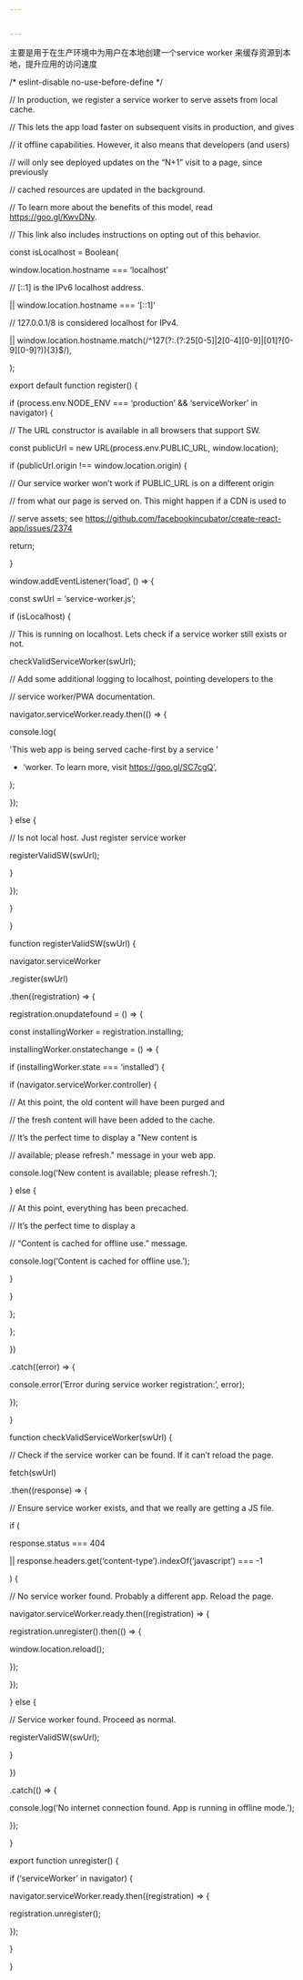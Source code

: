 ```yaml
---


---
```


<p>主要是用于在生产环境中为用户在本地创建一个service worker 来缓存资源到本地，提升应用的访问速度</p>
<p>/* eslint-disable no-use-before-define */</p>
<p>// In production, we register a service worker to serve assets from local cache.</p>
<p>// This lets the app load faster on subsequent visits in production, and gives</p>
<p>// it offline capabilities. However, it also means that developers (and users)</p>
<p>// will only see deployed updates on the “N+1” visit to a page, since previously</p>
<p>// cached resources are updated in the background.</p>
<p>// To learn more about the benefits of this model, read <a href="https://goo.gl/KwvDNy">https://goo.gl/KwvDNy</a>.</p>
<p>// This link also includes instructions on opting out of this behavior.</p>
<p>const  isLocalhost = Boolean(</p>
<p>window.location.hostname === ‘localhost’</p>
<p>// [::1] is the IPv6 localhost address.</p>
<p>|| window.location.hostname === ‘[::1]’</p>
<p>// 127.0.0.1/8 is considered localhost for IPv4.</p>
<p>|| window.location.hostname.match(/^127(?:.(?:25[0-5]|2[0-4][0-9]|[01]?[0-9][0-9]?)){3}$/),</p>
<p>);</p>
<p>export  default  function  register() {</p>
<p>if (process.env.NODE_ENV === ‘production’ &amp;&amp; ‘serviceWorker’  in  navigator) {</p>
<p>// The URL constructor is available in all browsers that support SW.</p>
<p>const  publicUrl = new  URL(process.env.PUBLIC_URL, window.location);</p>
<p>if (publicUrl.origin !== window.location.origin) {</p>
<p>// Our service worker won’t work if PUBLIC_URL is on a different origin</p>
<p>// from what our page is served on. This might happen if a CDN is used to</p>
<p>// serve assets; see <a href="https://github.com/facebookincubator/create-react-app/issues/2374">https://github.com/facebookincubator/create-react-app/issues/2374</a></p>
<p>return;</p>
<p>}</p>
<p>window.addEventListener(‘load’, () =&gt; {</p>
<p>const  swUrl = ‘service-worker.js’;</p>
<p>if (isLocalhost) {</p>
<p>// This is running on localhost. Lets check if a service worker still exists or not.</p>
<p>checkValidServiceWorker(swUrl);</p>
<p>// Add some additional logging to localhost, pointing developers to the</p>
<p>// service worker/PWA documentation.</p>
<p>navigator.serviceWorker.ready.then(() =&gt; {</p>
<p>console.log(</p>
<p>'This web app is being served cache-first by a service ’</p>
<ul>
<li>‘worker. To learn more, visit <a href="https://goo.gl/SC7cgQ">https://goo.gl/SC7cgQ</a>’,</li>
</ul>
<p>);</p>
<p>});</p>
<p>} else {</p>
<p>// Is not local host. Just register service worker</p>
<p>registerValidSW(swUrl);</p>
<p>}</p>
<p>});</p>
<p>}</p>
<p>}</p>
<p>function  registerValidSW(swUrl) {</p>
<p>navigator.serviceWorker</p>
<p>.register(swUrl)</p>
<p>.then((registration) =&gt; {</p>
<p>registration.onupdatefound = () =&gt; {</p>
<p>const  installingWorker = registration.installing;</p>
<p>installingWorker.onstatechange = () =&gt; {</p>
<p>if (installingWorker.state === ‘installed’) {</p>
<p>if (navigator.serviceWorker.controller) {</p>
<p>// At this point, the old content will have been purged and</p>
<p>// the fresh content will have been added to the cache.</p>
<p>// It’s the perfect time to display a "New content is</p>
<p>// available; please refresh." message in your web app.</p>
<p>console.log(‘New content is available; please refresh.’);</p>
<p>} else {</p>
<p>// At this point, everything has been precached.</p>
<p>// It’s the perfect time to display a</p>
<p>// “Content is cached for offline use.” message.</p>
<p>console.log(‘Content is cached for offline use.’);</p>
<p>}</p>
<p>}</p>
<p>};</p>
<p>};</p>
<p>})</p>
<p>.catch((error) =&gt; {</p>
<p>console.error(‘Error during service worker registration:’, error);</p>
<p>});</p>
<p>}</p>
<p>function  checkValidServiceWorker(swUrl) {</p>
<p>// Check if the service worker can be found. If it can’t reload the page.</p>
<p>fetch(swUrl)</p>
<p>.then((response) =&gt; {</p>
<p>// Ensure service worker exists, and that we really are getting a JS file.</p>
<p>if (</p>
<p>response.status === 404</p>
<p>|| response.headers.get(‘content-type’).indexOf(‘javascript’) === -1</p>
<p>) {</p>
<p>// No service worker found. Probably a different app. Reload the page.</p>
<p>navigator.serviceWorker.ready.then((registration) =&gt; {</p>
<p>registration.unregister().then(() =&gt; {</p>
<p>window.location.reload();</p>
<p>});</p>
<p>});</p>
<p>} else {</p>
<p>// Service worker found. Proceed as normal.</p>
<p>registerValidSW(swUrl);</p>
<p>}</p>
<p>})</p>
<p>.catch(() =&gt; {</p>
<p>console.log(‘No internet connection found. App is running in offline mode.’);</p>
<p>});</p>
<p>}</p>
<p>export  function  unregister() {</p>
<p>if (‘serviceWorker’  in  navigator) {</p>
<p>navigator.serviceWorker.ready.then((registration) =&gt; {</p>
<p>registration.unregister();</p>
<p>});</p>
<p>}</p>
<p>}</p>

<!--stackedit_data:
eyJoaXN0b3J5IjpbMTQ5OTU2MTBdfQ==
-->